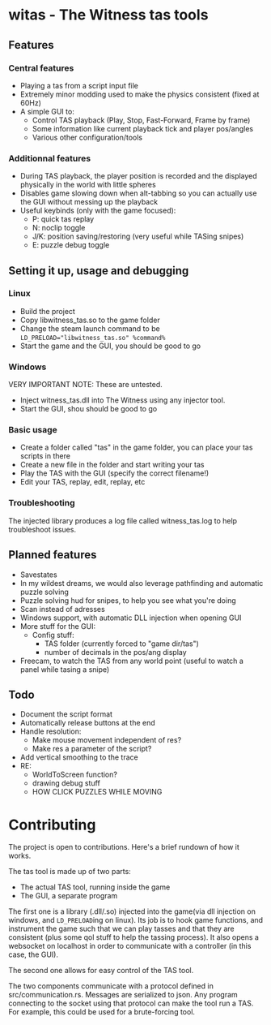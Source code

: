 # witas - The Witness tas tools

## Features
### Central features
- Playing a tas from a script input file
- Extremely minor modding used to make the physics consistent (fixed at 60Hz)
- A simple GUI to:
    - Control TAS playback (Play, Stop, Fast-Forward, Frame by frame)
    - Some information like current playback tick and player pos/angles
    - Various other configuration/tools

### Additionnal features
- During TAS playback, the player position is recorded and the displayed physically in the world with little spheres
- Disables game slowing down when alt-tabbing so you can actually use the GUI without messing up the playback
- Useful keybinds (only with the game focused):
    - P: quick tas replay
    - N: noclip toggle
    - J/K: position saving/restoring (very useful while TASing snipes)
    - E: puzzle debug toggle

## Setting it up, usage and debugging
### Linux
- Build the project
- Copy libwitness_tas.so to the game folder
- Change the steam launch command to be `LD_PRELOAD="libwitness_tas.so" %command%`
- Start the game and the GUI, you should be good to go

### Windows
VERY IMPORTANT NOTE: These are untested.
- Inject witness_tas.dll into The Witness using any injector tool.
- Start the GUI, shou should be good to go

### Basic usage
- Create a folder called "tas" in the game folder, you can place your tas scripts in there
- Create a new file in the folder and start writing your tas
- Play the TAS with the GUI (specify the correct filename!)
- Edit your TAS, replay, edit, replay, etc

### Troubleshooting
The injected library produces a log file called witness_tas.log to help troubleshoot issues.


## Planned features
- Savestates
- In my wildest dreams, we would also leverage pathfinding and automatic puzzle solving
- Puzzle solving hud for snipes, to help you see what you're doing
- Scan instead of adresses
- Windows support, with automatic DLL injection when opening GUI
- More stuff for the GUI:
    - Config stuff:
        - TAS folder (currently forced to "game dir/tas")
        - number of decimals in the pos/ang display
- Freecam, to watch the TAS from any world point (useful to watch a panel while tasing a snipe)

## Todo
- Document the script format
- Automatically release buttons at the end
- Handle resolution:
    - Make mouse movement independent of res?
    - Make res a parameter of the script?
- Add vertical smoothing to the trace
- RE:
    - WorldToScreen function?
    - drawing debug stuff
    - HOW CLICK PUZZLES WHILE MOVING

# Contributing
The project is open to contributions. Here's a brief rundown of how it works.

The tas tool is made up of two parts:
- The actual TAS tool, running inside the game
- The GUI, a separate program

The first one is a library (.dll/.so) injected into the game(via dll injection on windows, and `LD_PRELOAD`ing on linux).
Its job is to hook game functions, and instrument the game such that we can play tasses and that they are consistent
(plus some qol stuff to help the tassing process). It also opens a websocket on localhost in order to communicate with
a controller (in this case, the GUI).

The second one allows for easy control of the TAS tool.

The two components communicate with a protocol defined in src/communication.rs. Messages are serialized to json. Any
program connecting to the socket using that protocol can make the tool run a TAS. For example, this could be used for
a brute-forcing tool.

